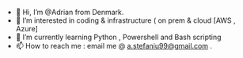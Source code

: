 - 👋 Hi, I’m @Adrian from Denmark.
- 👀 I’m interested in coding & infrastructure ( on prem & cloud [AWS , Azure]
- 🌱 I’m currently learning Python , Powershell and Bash scripting
- 📫 How to reach me : email me @ a.stefaniu99@gmail.com . 

